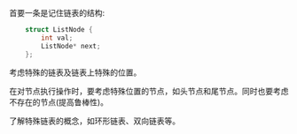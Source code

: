 
首要一条是记住链表的结构:
```c
    struct ListNode {
        int val;
        ListNode* next;
    };
```

考虑特殊的链表及链表上特殊的位置。

在对节点执行操作时，要考虑特殊位置的节点，如头节点和尾节点。同时也要考虑不存在的节点(提高鲁棒性)。

了解特殊链表的概念，如环形链表、双向链表等。
